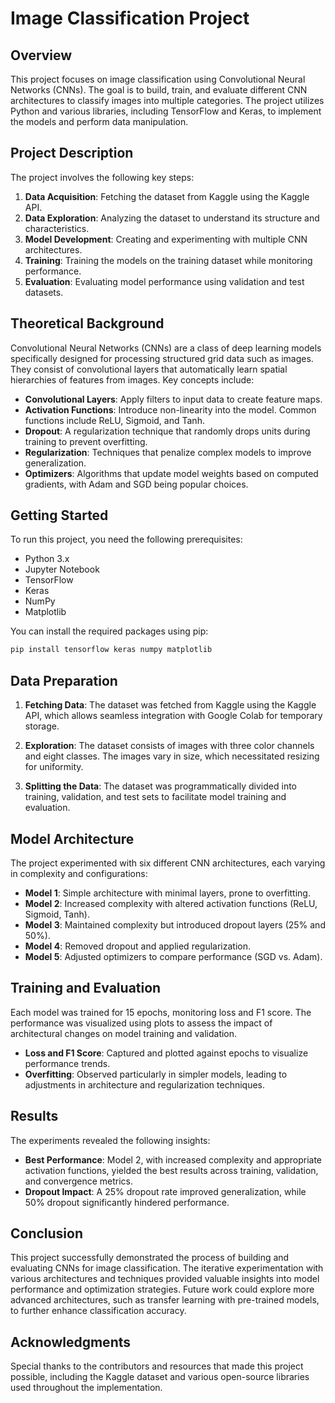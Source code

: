 # Image Classification Project

## Overview

This project focuses on image classification using Convolutional Neural Networks (CNNs). The goal is to build, train, and evaluate different CNN architectures to classify images into multiple categories. The project utilizes Python and various libraries, including TensorFlow and Keras, to implement the models and perform data manipulation.

## Project Description

The project involves the following key steps:

1. **Data Acquisition**: Fetching the dataset from Kaggle using the Kaggle API.
2. **Data Exploration**: Analyzing the dataset to understand its structure and characteristics.
3. **Model Development**: Creating and experimenting with multiple CNN architectures.
4. **Training**: Training the models on the training dataset while monitoring performance.
5. **Evaluation**: Evaluating model performance using validation and test datasets.

## Theoretical Background

Convolutional Neural Networks (CNNs) are a class of deep learning models specifically designed for processing structured grid data such as images. They consist of convolutional layers that automatically learn spatial hierarchies of features from images. Key concepts include:

- **Convolutional Layers**: Apply filters to input data to create feature maps.
- **Activation Functions**: Introduce non-linearity into the model. Common functions include ReLU, Sigmoid, and Tanh.
- **Dropout**: A regularization technique that randomly drops units during training to prevent overfitting.
- **Regularization**: Techniques that penalize complex models to improve generalization.
- **Optimizers**: Algorithms that update model weights based on computed gradients, with Adam and SGD being popular choices.

## Getting Started

To run this project, you need the following prerequisites:

- Python 3.x
- Jupyter Notebook
- TensorFlow
- Keras
- NumPy
- Matplotlib

You can install the required packages using pip:

```bash
pip install tensorflow keras numpy matplotlib
```

## Data Preparation

1. **Fetching Data**: The dataset was fetched from Kaggle using the Kaggle API, which allows seamless integration with Google Colab for temporary storage.

2. **Exploration**: The dataset consists of images with three color channels and eight classes. The images vary in size, which necessitated resizing for uniformity.

3. **Splitting the Data**: The dataset was programmatically divided into training, validation, and test sets to facilitate model training and evaluation.

## Model Architecture

The project experimented with six different CNN architectures, each varying in complexity and configurations:

- **Model 1**: Simple architecture with minimal layers, prone to overfitting.
- **Model 2**: Increased complexity with altered activation functions (ReLU, Sigmoid, Tanh).
- **Model 3**: Maintained complexity but introduced dropout layers (25% and 50%).
- **Model 4**: Removed dropout and applied regularization.
- **Model 5**: Adjusted optimizers to compare performance (SGD vs. Adam).

## Training and Evaluation

Each model was trained for 15 epochs, monitoring loss and F1 score. The performance was visualized using plots to assess the impact of architectural changes on model training and validation.

- **Loss and F1 Score**: Captured and plotted against epochs to visualize performance trends.
- **Overfitting**: Observed particularly in simpler models, leading to adjustments in architecture and regularization techniques.

## Results

The experiments revealed the following insights:

- **Best Performance**: Model 2, with increased complexity and appropriate activation functions, yielded the best results across training, validation, and convergence metrics.
- **Dropout Impact**: A 25% dropout rate improved generalization, while 50% dropout significantly hindered performance.

## Conclusion

This project successfully demonstrated the process of building and evaluating CNNs for image classification. The iterative experimentation with various architectures and techniques provided valuable insights into model performance and optimization strategies. Future work could explore more advanced architectures, such as transfer learning with pre-trained models, to further enhance classification accuracy.

## Acknowledgments

Special thanks to the contributors and resources that made this project possible, including the Kaggle dataset and various open-source libraries used throughout the implementation.
